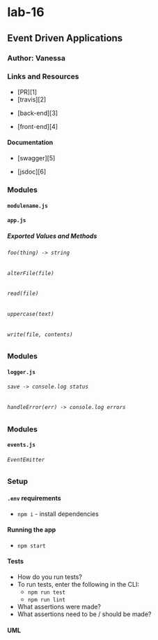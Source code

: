 # lab-16

## Event Driven Applications

### Author: Vanessa

### Links and Resources
* [PR][1]
* [travis][2]
<!-- (when applicable) -->
* [back-end][3]
<!-- * [back-end][3] -->
<!-- (when applicable) -->
* [front-end][4]
<!-- * [front-end][4] -->

#### Documentation
<!-- #### Documentation -->
<!-- API assignments only -->
* [swagger][5]
<!-- * [swagger][5] -->
<!-- (All assignments) -->
* [jsdoc][6]
<!-- * [jsdoc][6] -->

### Modules
#### `modulename.js`
#### `app.js`
##### Exported Values and Methods

###### `foo(thing) -> string`

###### `alterFile(file)`

###### `read(file)`

###### `uppercase(text) `

###### `write(file, contents)` 

### Modules
#### `logger.js`

###### `save -> console.log status`

###### `handleError(err) -> console.log errors`

### Modules
#### `events.js`


###### `EventEmitter`


### Setup
#### `.env` requirements
* `npm i` - install dependencies



#### Running the app
* `npm start`


#### Tests
* How do you run tests?
* To run tests, enter the following in the CLI:
  * `npm run test`
  * `npm run lint`
* What assertions were made?
* What assertions need to be / should be made?


#### UML

     
